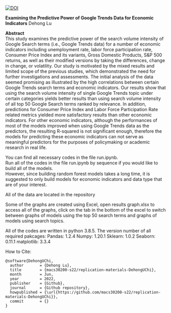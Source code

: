 [![DOI](https://zenodo.org/badge/484103277.svg)](https://zenodo.org/badge/latestdoi/484103277)

<hx>**Examining the Predictive Power of Google Trends Data for Economic Indicators**  </hx>
Dehong Lu

**Abstract**  
This study examines the predictive power of the search volume intensity of Google Search terms (i.e., Google Trends data) for a number of economic indicators including unemployment rate, labor force participation rate, Consumer Price Index and its variants, Gross Domestic Products, S&P 500 returns, as well as their modified versions by taking the differences, change in change, or volatility. Our study is motivated by the mixed results and limited scope of the previous studies, which demonstrated the need for further investigations and assessments. The initial analysis of the data seemed promising as illustrated by the high correlations between certain Google Trends search terms and economic indicators. Our results show that using the search volume intensity of single Google Trends topic under certain categories yields better results than using search volume intensity of all top 50 Google Search terms ranked by relevance. In addition, predictions for Consumer Price Index and Labor Force Participation Rate related metrics yielded more satisfactory results than other economic indicators. For other economic indicators, although the performances of most of the models improved when using Google Trends data as the predictors, the resulting R-squared is not significant enough, therefore the models for predicting these economic indicators can not serve as meaningful predictors for the purposes of policymaking or academic research in real life. 


You can find all necessary codes in the file run.ipynb.  
Run all of the codes in the file run.ipynb by sequence if you would like to build all of the models.  
However, since building random forest models takes a long time, it is suggested to only build models for economic indicators and data type that are of your interest. 

All of the data are located in the repository

Some of the graphs are created using Excel, open results graph.xlsx to access all of the graphs, click on the tab in the bottom of the excel to switch between graphs of models using the top 50 search terms and graphs of models using search topics. 

All of the codes are written in python 3.8.5. 
The version number of all required pakcages: 
Pandas: 1.2.4
Numpy: 1.20.1
Sklearn: 1.0.2
Seaborn: 0.11.1
matplotlib: 3.3.4

How to Cite:

```
@software{DehongUChi,
  author       = {Dehong Lu},
  title        = {macs30200-s22/replication-materials-DehongUChi},
  month        = Jun,
  year         = 2022,
  publisher    = {Github},
  journal      = {Github repository},
  howpublished = {\url{https://github.com/macs30200-s22/replication-materials-DehongUChi}},
  commit       = {}
}
```
